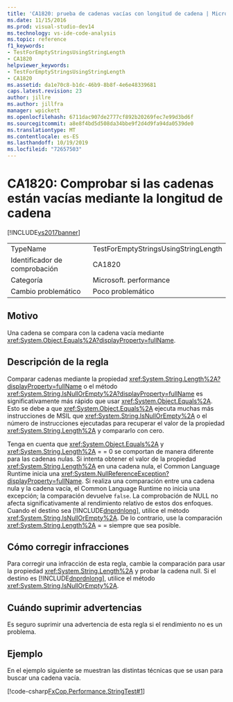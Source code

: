 ```yaml
---
title: 'CA1820: prueba de cadenas vacías con longitud de cadena | Microsoft Docs'
ms.date: 11/15/2016
ms.prod: visual-studio-dev14
ms.technology: vs-ide-code-analysis
ms.topic: reference
f1_keywords:
- TestForEmptyStringsUsingStringLength
- CA1820
helpviewer_keywords:
- TestForEmptyStringsUsingStringLength
- CA1820
ms.assetid: da1e70c8-b1dc-46b9-8b8f-4e6e48339681
caps.latest.revision: 23
author: jillre
ms.author: jillfra
manager: wpickett
ms.openlocfilehash: 6711dac907de2777cf892b20269fec7e99d3bd6f
ms.sourcegitcommit: a8e8f4bd5d508da34bbe9f2d4d9fa94da0539de0
ms.translationtype: MT
ms.contentlocale: es-ES
ms.lasthandoff: 10/19/2019
ms.locfileid: "72657503"
---
```

# <a name="ca1820-test-for-empty-strings-using-string-length"></a>CA1820: Comprobar si las cadenas están vacías mediante la longitud de cadena
[!INCLUDE[vs2017banner](../includes/vs2017banner.md)]

|||
|-|-|
|TypeName|TestForEmptyStringsUsingStringLength|
|Identificador de comprobación|CA1820|
|Categoría|Microsoft. performance|
|Cambio problemático|Poco problemático|

## <a name="cause"></a>Motivo
 Una cadena se compara con la cadena vacía mediante <xref:System.Object.Equals%2A?displayProperty=fullName>.

## <a name="rule-description"></a>Descripción de la regla
 Comparar cadenas mediante la propiedad <xref:System.String.Length%2A?displayProperty=fullName> o el método <xref:System.String.IsNullOrEmpty%2A?displayProperty=fullName> es significativamente más rápido que usar <xref:System.Object.Equals%2A>. Esto se debe a que <xref:System.Object.Equals%2A> ejecuta muchas más instrucciones de MSIL que <xref:System.String.IsNullOrEmpty%2A> o el número de instrucciones ejecutadas para recuperar el valor de la propiedad <xref:System.String.Length%2A> y compararlo con cero.

 Tenga en cuenta que <xref:System.Object.Equals%2A> y <xref:System.String.Length%2A> = = 0 se comportan de manera diferente para las cadenas nulas. Si intenta obtener el valor de la propiedad <xref:System.String.Length%2A> en una cadena nula, el Common Language Runtime inicia una <xref:System.NullReferenceException?displayProperty=fullName>. Si realiza una comparación entre una cadena nula y la cadena vacía, el Common Language Runtime no inicia una excepción; la comparación devuelve `false`. La comprobación de NULL no afecta significativamente al rendimiento relativo de estos dos enfoques. Cuando el destino sea [!INCLUDE[dnprdnlong](../includes/dnprdnlong-md.md)], utilice el método <xref:System.String.IsNullOrEmpty%2A>. De lo contrario, use la comparación <xref:System.String.Length%2A> = = siempre que sea posible.

## <a name="how-to-fix-violations"></a>Cómo corregir infracciones
 Para corregir una infracción de esta regla, cambie la comparación para usar la propiedad <xref:System.String.Length%2A> y probar la cadena null. Si el destino es [!INCLUDE[dnprdnlong](../includes/dnprdnlong-md.md)], utilice el método <xref:System.String.IsNullOrEmpty%2A>.

## <a name="when-to-suppress-warnings"></a>Cuándo suprimir advertencias
 Es seguro suprimir una advertencia de esta regla si el rendimiento no es un problema.

## <a name="example"></a>Ejemplo
 En el ejemplo siguiente se muestran las distintas técnicas que se usan para buscar una cadena vacía.

 [!code-csharp[FxCop.Performance.StringTest#1](../snippets/csharp/VS_Snippets_CodeAnalysis/FxCop.Performance.StringTest/cs/FxCop.Performance.StringTest.cs#1)]
